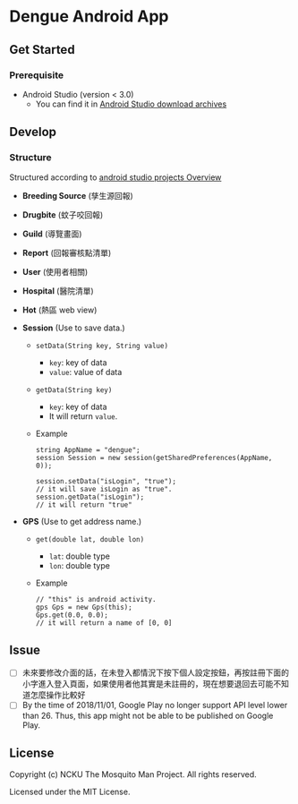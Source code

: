 # Dengue Android App

## Get Started
### Prerequisite
* Android Studio (version < 3.0)
	* You can find it in [Android Studio download archives](https://developer.android.com/studio/archive) 

## Develop
### Structure
Structured according to [android studio projects Overview](https://developer.android.com/studio/projects/index.html)

* **Breeding Source** (孳生源回報)
* **Drugbite** (蚊子咬回報)
* **Guild** (導覽畫面)
* **Report** (回報審核點清單)
* **User** (使用者相關)
* **Hospital** (醫院清單)
* **Hot** (熱區 web view)
* **Session** (Use to save data.)
    * `setData(String key, String value)`
        * `key`: key of data
        * `value`: value of data
    * `getData(String key)`
        * `key`: key of data
        * It will return `value`.
    * Example  
		
		```android
		string AppName = "dengue";
		session Session = new session(getSharedPreferences(AppName, 0));
		
		session.setData("isLogin", "true");
		// it will save isLogin as "true".
		session.getData("isLogin");
		// it will return "true"
		```

* **GPS** (Use to get address name.)
    * `get(double lat, double lon)`
        * `lat`: double type
        * `lon`: double type
    * Example

		```android
		// "this" is android activity.
		gps Gps = new Gps(this);
		Gps.get(0.0, 0.0);
		// it will return a name of [0, 0]
		```

## Issue
* [ ] 未來要修改介面的話，在未登入都情況下按下個人設定按鈕，再按註冊下面的小字進入登入頁面，如果使用者他其實是未註冊的，現在想要退回去可能不知道怎麼操作比較好
* [ ] By the time of 2018/11/01, Google Play no longer support API level lower than 26. Thus, this app might not be able to be published on Google Play.

## License
Copyright (c) NCKU The Mosquito Man Project. All rights reserved.

Licensed under the MIT License.
